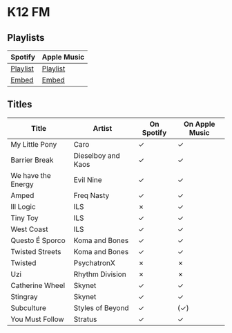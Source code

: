 # K12 FM

## Playlists

| Spotify                                                                 | Apple Music                                                              |
| ----------------------------------------------------------------------- | ------------------------------------------------------------------------ |
| [Playlist](https://open.spotify.com/playlist/3CYd2F77lmPTx9yGrBERJe)    | [Playlist](https://itunes.apple.com/de/playlist/pl.u-GN5bu8aoX3E)        |
| [Embed](https://open.spotify.com/embed/playlist/3CYd2F77lmPTx9yGrBERJe) | [Embed](https://tools.applemusic.com/embed/v1/playlist/pl.u-GN5bu8aoX3E) |

## Titles

| Title              | Artist             | On Spotify | On Apple Music |
| ------------------ | ------------------ | ---------- | -------------- |
| My Little Pony     | Caro               | ✓          | ✓              |
| Barrier Break      | Dieselboy and Kaos | ✓          | ✓              |
| We have the Energy | Evil Nine          | ✓          | ✓              |
| Amped              | Freq Nasty         | ✓          | ✓              |
| Ill Logic          | ILS                | ✗          | ✓              |
| Tiny Toy           | ILS                | ✓          | ✓              |
| West Coast         | ILS                | ✓          | ✓              |
| Questo É Sporco    | Koma and Bones     | ✓          | ✓              |
| Twisted Streets    | Koma and Bones     | ✓          | ✓              |
| Twisted            | PsychatronX        | ✗          | ✗              |
| Uzi                | Rhythm Division    | ✗          | ✗              |
| Catherine Wheel    | Skynet             | ✓          | ✓              |
| Stingray           | Skynet             | ✓          | ✓              |
| Subculture         | Styles of Beyond   | ✓          | (✓)            |
| You Must Follow    | Stratus            | ✓          | ✓              |

